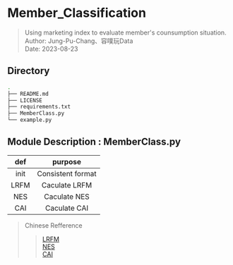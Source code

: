 # Member_Classification
> Using marketing index to evaluate member's counsumption situation. 
> Author: Jung-Pu-Chang、容噗玩Data  
> Date: 2023-08-23 

## Directory

```bash
.
├── README.md
├── LICENSE
├── requirements.txt
├── MemberClass.py
└── example.py
```

## Module Description : MemberClass.py
| def  | purpose |
|:------:|:-------:|
| init | Consistent format | 
| LRFM | Caculate LRFM     | 
| NES  | Caculate NES      |
| CAI  | Caculate CAI      |

> Chinese Refference 
>> [LRFM](https://tpl.ncl.edu.tw/NclService/pdfdownload?filePath=lV8OirTfsslWcCxIpLbUfqNJzW0J_5fY1AiPKrbU3_wbb2K0Ts9M4JxzFjBu1X1A&imgType=Bn5sH4BGpJw=&key=aAlnA0ah-t7Oq36Cwm4PtTrdg8Lw2BhvkLlDtTfcMr8eVVU9OyINO4qBZJhLTxWd&xmlId=0006815221)  
>> [NES](https://vocus.cc/article/5dce1d50fd8978000159e446)  
>> [CAI](https://ezorderly.com/blog/2020/08/31/CAI/)
